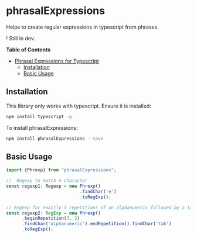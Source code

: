 # phrasalExpressions
Helps to create regular expressions in typescript from phrases.

! Still in dev.

**Table of Contents**

- [Phrasal Expressions for Typescript](#)
  - [Installation](#installation)
  - [Basic Usage](#basic-usage)

## Installation

This library only works with typescript. Ensure it is installed:

```bash
npm install typescript -g
```

To install phrasalExpressions:

```bash
npm install phrasalExpressions --save
```

## Basic Usage

```typescript
import {Phrexp} from "phrasalExpressions";

//  Regexp to match e character
const regexp1: Regexp = new Phrexp()
                            .findChar('e')
                            .toRegExp();

// Regexp for exactly 3 repetitions of an alphanumeric followed by a tab
const regexp2: RegExp = new Phrexp()
      .beginRepetition(3, 3)
      .findChar('alphanumeric').endRepetition().findChar('tab')
      .toRegExp();
```



